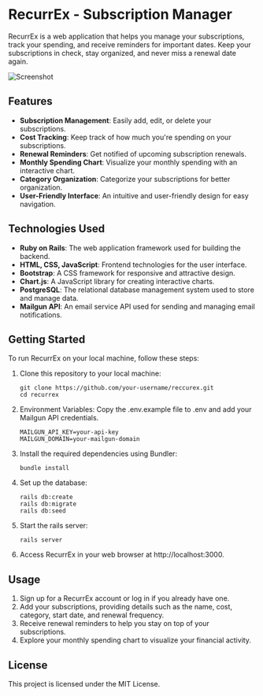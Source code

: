 # RecurrEx - Subscription Manager

RecurrEx is a web application that helps you manage your subscriptions, track your spending, and receive reminders for important dates. Keep your subscriptions in check, stay organized, and never miss a renewal date again.

![Screenshot](link-to-screenshot.png)

## Features

- **Subscription Management**: Easily add, edit, or delete your subscriptions.
- **Cost Tracking**: Keep track of how much you're spending on your subscriptions.
- **Renewal Reminders**: Get notified of upcoming subscription renewals.
- **Monthly Spending Chart**: Visualize your monthly spending with an interactive chart.
- **Category Organization**: Categorize your subscriptions for better organization.
- **User-Friendly Interface**: An intuitive and user-friendly design for easy navigation.

## Technologies Used

- **Ruby on Rails**: The web application framework used for building the backend.
- **HTML, CSS, JavaScript**: Frontend technologies for the user interface.
- **Bootstrap**: A CSS framework for responsive and attractive design.
- **Chart.js**: A JavaScript library for creating interactive charts.
- **PostgreSQL**: The relational database management system used to store and manage data.
- **Mailgun API**: An email service API used for sending and managing email notifications.

## Getting Started

To run RecurrEx on your local machine, follow these steps:

1. Clone this repository to your local machine:

   ```
   git clone https://github.com/your-username/reccurex.git
   cd recurrex
   ```

2. Environment Variables: Copy the .env.example file to .env and add your Mailgun API credentials.
    ```
    MAILGUN_API_KEY=your-api-key
    MAILGUN_DOMAIN=your-mailgun-domain
    ```

3. Install the required dependencies using Bundler:
    ```
    bundle install
    ```
4. Set up the database:
    ```
    rails db:create
    rails db:migrate
    rails db:seed
    ```
5. Start the rails server:
    ```
    rails server
    ```
6. Access RecurrEx in your web browser at http://localhost:3000.

## Usage
1. Sign up for a RecurrEx account or log in if you already have one.
2. Add your subscriptions, providing details such as the name, cost, category, start date, and renewal frequency.
3. Receive renewal reminders to help you stay on top of your subscriptions.
4. Explore your monthly spending chart to visualize your financial activity.

## License
This project is licensed under the MIT License.